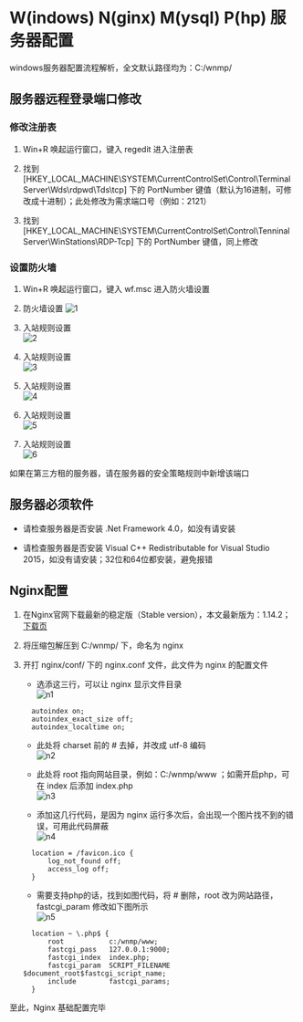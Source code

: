 # W(indows) N(ginx) M(ysql) P(hp) 服务器配置

windows服务器配置流程解析，全文默认路径均为：C:/wnmp/


## 服务器远程登录端口修改

### 修改注册表

1. Win+R 唤起运行窗口，键入 regedit 进入注册表

2. 找到 [HKEY_LOCAL_MACHINE\SYSTEM\CurrentControlSet\Control\Terminal Server\Wds\rdpwd\Tds\tcp] 下的 PortNumber 键值（默认为16进制，可修改成十进制）；此处修改为需求端口号（例如：2121）

3. 找到 [HKEY_LOCAL_MACHINE\SYSTEM\CurrentControlSet\Control\Tenninal Server\WinStations\RDP-Tcp] 下的 PortNumber 键值，同上修改


### 设置防火墙

1. Win+R 唤起运行窗口，键入 wf.msc 进入防火墙设置

2. 防火墙设置
![](./static/1.png '1')

3. 入站规则设置<br/>
![](./static/2.png '2')

4. 入站规则设置<br/>
![](./static/3.png '3')

5. 入站规则设置<br/>
![](./static/4.png '4')

6. 入站规则设置<br/>
![](./static/5.png '5')

7. 入站规则设置<br/>
![](./static/6.png '6')


如果在第三方租的服务器，请在服务器的安全策略规则中新增该端口



## 服务器必须软件

* 请检查服务器是否安装 .Net Framework 4.0，如没有请安装

* 请检查服务器是否安装 Visual C++ Redistributable for Visual Studio 2015，如没有请安装；32位和64位都安装，避免报错



## Nginx配置

1. 在Nginx官网下载最新的稳定版（Stable version），本文最新版为：1.14.2；[下载页](http://nginx.org/en/download.html)

2. 将压缩包解压到 C:/wnmp/ 下，命名为 nginx 

3. 开打 nginx/conf/ 下的 nginx.conf 文件，此文件为 nginx 的配置文件

    * 选添这三行，可以让 nginx 显示文件目录<br/>![](./static/n1.png 'n1')

    ```
      autoindex on;  
      autoindex_exact_size off; 
      autoindex_localtime on;
    ```

    * 此处将 charset 前的 # 去掉，并改成 utf-8 编码<br/>![](./static/n2.png 'n2')

    * 此处将 root 指向网站目录，例如：C:/wnmp/www ；如需开启php，可在 index 后添加 index.php<br/>![](./static/n3.png 'n3')

    * 添加这几行代码，是因为 nginx 运行多次后，会出现一个图片找不到的错误，可用此代码屏蔽<br/>![](./static/n4.png 'n4')

    ```
      location = /favicon.ico {
          log_not_found off;
          access_log off;
      }
    ```

    * 需要支持php的话，找到如图代码，将 # 删除，root 改为网站路径， fastcgi_param 修改如下图所示<br/>![](./static/n5.png 'n5')

    ```
      location ~ \.php$ {
          root           c:/wnmp/www;
          fastcgi_pass   127.0.0.1:9000;
          fastcgi_index  index.php;
          fastcgi_param  SCRIPT_FILENAME  $document_root$fastcgi_script_name;
          include        fastcgi_params;
      }
    ```

至此，Nginx 基础配置完毕